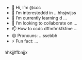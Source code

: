 - 👋 Hi, I’m @ccc   
- 👀 I’m interesteddd in ...hhsjwijss
- 🌱 I’m currently learning    d ...
- 💞️ I’m looking to collaborate on ...
- 📫 How to ccdc  dffmfmkfkfme ...
- 😄 Pronouns: ...ssebbh 
- ⚡ Fun fact: ...

<!---
Sunlandtrade/Sunlandtrade is a ✨ special ✨ repository because its `README.md` (this file) appears on your GitHub profile.
You can click the Preview link to takesbbbb bx a look at your changes.
--->
hhkjjlffbnjjx